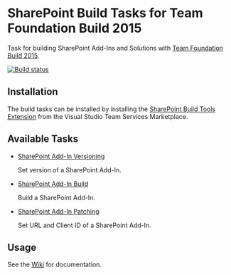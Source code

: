# SharePoint Build Tasks for Team Foundation Build 2015
Task for building SharePoint Add-Ins and Solutions with [Team Foundation Build 2015](http://go.microsoft.com/fwlink/?LinkId=619385).

[![Build status](https://ci.appveyor.com/api/projects/status/dyvw3ti2d6da56wh/branch/master?svg=true)](https://ci.appveyor.com/project/IOZ/sharepoint-build-tasks/branch/master)

## Installation
The build tasks can be installed by installing the [SharePoint Build Tools Extension](https://marketplace.visualstudio.com/items/ioz.sharepoint-build-tasks) from the Visual Studio Team Services Marketplace. 

## Available Tasks
* [SharePoint Add-In Versioning](./Tasks/SharePointAddInVersioning)

  Set version of a SharePoint Add-In.

* [SharePoint Add-In Build](./Tasks/SharePointAddInBuild)

  Build a SharePoint Add-In.

* [SharePoint Add-In Patching](./Tasks/SharePointAddInPatching)

  Set URL and Client ID of a SharePoint Add-In.
    
## Usage
See the [Wiki](https://github.com/iozag/sharepoint-build-tasks/wiki) for documentation.

